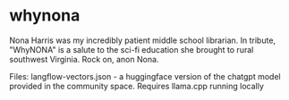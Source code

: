 # whynona
Nona Harris was my incredibly patient middle school librarian. In tribute, "WhyNONA" is a salute to the sci-fi education she brought to rural southwest Virginia.  Rock on, anon Nona.

Files:
langflow-vectors.json - a huggingface version of the chatgpt model provided in the community space.  Requires llama.cpp running locally
